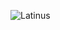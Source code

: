 ![Latinus](https://github.com/yuankong666/Ultimate-RAT-Collection/assets/128066597/2db9fffc-dac0-4f4c-861b-462c91ead5e7)
